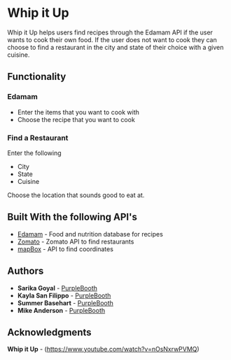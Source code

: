 # Whip it Up

Whip it Up helps users find recipes through the Edamam API if the user wants to cook their own food. If the user does not want to cook they can choose to find a restaurant in the city and state of their choice with a given cuisine.

## Functionality

### Edamam
* Enter the items that you want to cook with 
* Choose the recipe that you want to cook

### Find a Restaurant
Enter the following 
* City
* State
* Cuisine

Choose the location that sounds good to eat at. 

## Built With the following API's

* [Edamam](https://developer.edamam.com/) - Food and nutrition database for recipes
* [Zomato](https://developers.zomato.com/api) - Zomato API to find restaurants 
* [mapBox](https://www.mapbox.com/) - API to find coordinates

## Authors

* **Sarika Goyal** - [PurpleBooth](https://github.com/soyabeans1000)
* **Kayla San Filippo** - [PurpleBooth](https://github.com/kaylasf)
* **Summer Basehart** - [PurpleBooth](https://github.com/summerbasehart)
* **Mike Anderson** - [PurpleBooth](https://github.com/mjanders6)


## Acknowledgments

**Whip it Up** - (https://www.youtube.com/watch?v=nOsNxrwPVMQ)
